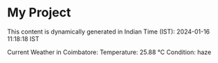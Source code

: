 # My Project

This content is dynamically generated in Indian Time (IST): 2024-01-16 11:18:18 IST


Current Weather in Coimbatore:
Temperature: 25.88 °C
Condition: haze
